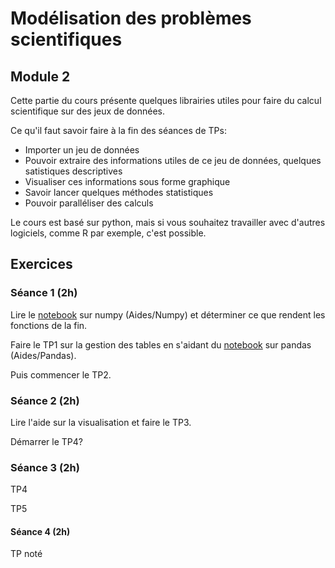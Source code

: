 # Modélisation des problèmes scientifiques
## Module 2

Cette partie du cours présente quelques librairies utiles pour faire du calcul scientifique sur des jeux de données.

Ce qu'il faut savoir faire à la fin des séances de TPs:
 - Importer un jeu de données
 - Pouvoir extraire des informations utiles de ce jeu de données, quelques satistiques descriptives
 - Visualiser ces informations sous forme graphique
 - Savoir lancer quelques méthodes statistiques
 - Pouvoir paralléliser des calculs
 
Le cours est basé sur python, mais si vous souhaitez travailler avec d'autres logiciels, comme R par exemple, c'est possible.

## Exercices

### Séance 1 (2h)

Lire le [notebook](https://github.com/llesoil/modelisation_des_problemes_scientifiques-/blob/master/Aides/Numpy.ipynb) sur numpy (Aides/Numpy) et déterminer ce que rendent les fonctions de la fin.

Faire le TP1 sur la gestion des tables en s'aidant du [notebook](https://github.com/llesoil/modelisation_des_problemes_scientifiques-/blob/master/Aides/Pandas.ipynb) sur pandas (Aides/Pandas).

Puis commencer le TP2.

### Séance 2 (2h)

Lire l'aide sur la visualisation et faire le TP3.

Démarrer le TP4?

### Séance 3 (2h)

TP4

TP5

#### Séance 4 (2h)

TP noté
